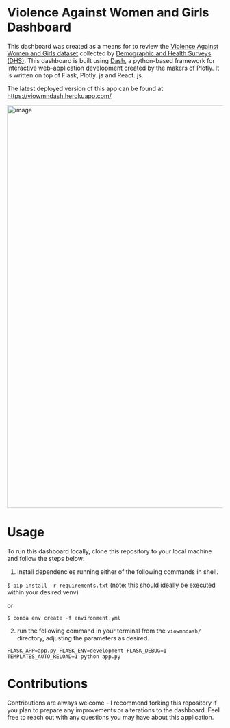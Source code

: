 # Violence Against Women and Girls Dashboard

This dashboard was created as a means for to review the [Violence Against Women and Girls dataset](https://www.kaggle.com/datasets/andrewmvd/violence-against-women-and-girls) collected by [Demographic and Health Surveys (DHS)](https://dhsprogram.com/methodology/Survey-Types/DHS.cfm). This dashboard is built using [Dash](https://plotly.com/dash/), a python-based framework for interactive web-application development created by the makers of Plotly. It is written on top of Flask, Plotly. js and React. js.

The latest deployed version of this app can be found at https://viowmndash.herokuapp.com/

<img width="941" alt="image" src="https://user-images.githubusercontent.com/75291170/164549431-338ff3a1-54b4-468d-9bc7-1ca7757a50f1.png">


# Usage

To run this dashboard locally, clone this repository to your local machine and follow the steps below:

1. install dependencies running either of the following commands in shell.

`$ pip install -r requirements.txt` (note: this should ideally be executed within your desired venv)

or

`$ conda env create -f environment.yml`

2. run the following command in your terminal from the `viowmndash/` directory, adjusting the parameters as desired.

`FLASK_APP=app.py FLASK_ENV=development FLASK_DEBUG=1 TEMPLATES_AUTO_RELOAD=1 python app.py`


# Contributions

Contributions are always welcome - I recommend forking this repository if you plan to prepare any improvements or alterations to the dashboard. Feel free to reach out with any questions you may have about this application.
